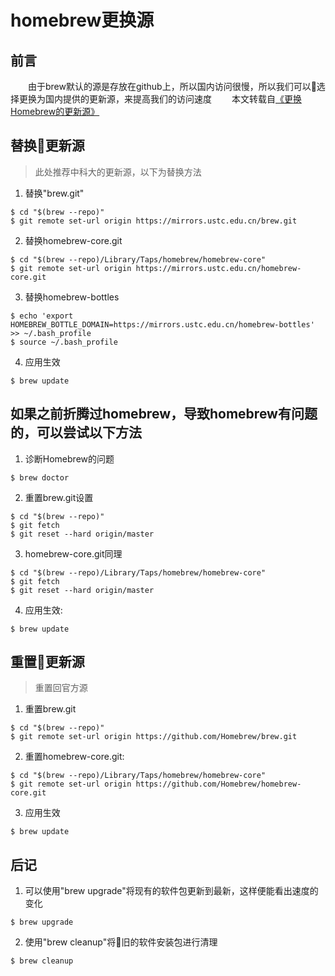 # homebrew更换源

## 前言


&#8195;&#8195;由于brew默认的源是存放在github上，所以国内访问很慢，所以我们可以选择更换为国内提供的更新源，来提高我们的访问速度
&#8195;&#8195;本文转载自[《更换Homebrew的更新源》](https://musoucrow.github.io/2017/03/29/brew_changing/)

## 替换更新源

> 此处推荐中科大的更新源，以下为替换方法

1. 替换"brew.git"

```
$ cd "$(brew --repo)"
$ git remote set-url origin https://mirrors.ustc.edu.cn/brew.git
```

2. 替换homebrew-core.git

```
$ cd "$(brew --repo)/Library/Taps/homebrew/homebrew-core"
$ git remote set-url origin https://mirrors.ustc.edu.cn/homebrew-core.git
```

3. 替换homebrew-bottles

```
$ echo 'export HOMEBREW_BOTTLE_DOMAIN=https://mirrors.ustc.edu.cn/homebrew-bottles' >> ~/.bash_profile
$ source ~/.bash_profile
```

4. 应用生效

```
$ brew update
```

## 如果之前折腾过homebrew，导致homebrew有问题的，可以尝试以下方法

1. 诊断Homebrew的问题

```
$ brew doctor
```

2. 重置brew.git设置

```
$ cd "$(brew --repo)"
$ git fetch
$ git reset --hard origin/master
```

3. homebrew-core.git同理

```
$ cd "$(brew --repo)/Library/Taps/homebrew/homebrew-core"
$ git fetch
$ git reset --hard origin/master
```

4. 应用生效:

```
$ brew update
```

## 重置更新源

> 重置回官方源

1. 重置brew.git

```
$ cd "$(brew --repo)"
$ git remote set-url origin https://github.com/Homebrew/brew.git
```

2. 重置homebrew-core.git:

```
$ cd "$(brew --repo)/Library/Taps/homebrew/homebrew-core"
$ git remote set-url origin https://github.com/Homebrew/homebrew-core.git
```

3. 应用生效

```
$ brew update
```

## 后记

1. 可以使用"brew upgrade"将现有的软件包更新到最新，这样便能看出速度的变化

```
$ brew upgrade
```

2. 使用"brew cleanup"将旧的软件安装包进行清理

```
$ brew cleanup
```
